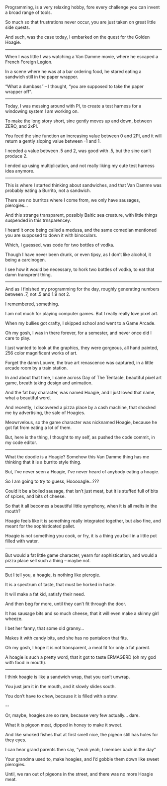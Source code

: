 Programming, is a very relaxing hobby,
fore every challenge you can invent a broad range of tools.

So much so that frustrations never occur,
you are just taken on great little side quests.

And such, was the case today,
I embarked on the quest for the Golden Hoagie.

---

When I was little I was watching a Van Damme movie,
where he escaped a French Foreign Legion.

In a scene where he was at a bar ordering food,
he stared eating a sandwich still in the paper wrapper.

“What a dumbass” – I thought,
“you are supposed to take the paper wrapper off”.

---

Today, I was messing around with PI,
to create a test harness for a windowing system I am working on.

To make the long story short, sine gently moves up and down,
between ZERO, and 2xPI.

You feed the sine function an increasing value between 0 and 2PI,
and it will return a  gently sloping value between -1 and 1.

I needed a value between .5 and 2, was good with .5,
but the sine can’t produce 2.

I ended up using multiplication,
and not really liking my cute test harness idea anymore.

---

This is where I started thinking about sandwiches,
and that Van Damme was probably eating a Burrito, not a sandwich.

There are no burritos where I come from,
we only have sausages, pierogies…

And this strange transparent, possibly Baltic sea creature,
with little things suspended in this trnsparencey.

I heard it once being called a medusa,
and the same comedian mentioned you are supposed to down it with binoculars.

Which, I guessed,
was code for two bottles of vodka.

Though I have never been drunk, or even tipsy,
as I don’t like alcohol, it being a carcinogen.

I see how it would be necessary, to hork two bottles of vodka,
to eat that damn transprent thing.

---

And as I finished my programming for the day,
roughly generating numbers between .7, not .5 and 1.9 not 2.

I remembered,
something.

I am not much for playing computer games.
But I really really love pixel art.

When my bullies got crafty,
I skipped school and went to a Game Arcade.

Oh my gosh, I was in there forever,
for a semester, and never once did I care to play.

I just wanted to look at the graphics,
they were gorgeous, all hand painted, 256 color magnificent works of art.

Forget the damn Louvre, the true art renascence was captured,
in a little arcade room by a train station.

In and about that time, I came across Day of The Tentacle,
beautiful pixel art game, breath taking design and animation.

And the fat boy character, was named Hoagie,
and I just loved that name, what a beautiful word.

And recently, I discovered a pizza place by a cash machine,
that shocked me by advertising, the sale of Hoagies.

Meowrvelous, so the game character was nicknamed Hoagie,
because he got fat from eating a lot of them.

But, here is the thing, I thought to my self,
as pushed the code commit, in my code editor.

---

What the doodle is a Hoagie?
Somehow this Van Damme thing has me thinking that it is a burrito style thing.

But, I’ve never seen a Hoagie,
I’ve never heard of anybody eating a hoagie.

So I am going to try to guess,
Hooooagle…???

Could it be a boiled sausage, that isn’t just meat,
but it is stuffed full of bits of spices, and bits of cheese.

So that it all becomes a beautiful little symphony,
when it is all melts in the mouth?

Hoagie feels like it is something really integrated together,
but also fine, and meant for the sophisticated pallet.

Hoagie is not something you cook, or fry,
it is a thing you boil in a little pot filled with water.

---

But would a fat little game character, yearn for sophistication,
and would a pizza place sell such a thing – maybe not.

---

But I tell you, a hoagie,
is nothing like pierogie.

It is a spectrum of taste,
that must be horked in haste.

It will make a fat kid,
satisfy their need.

And then beg for more,
until they can’t fit through the door.

It has sausage bits and so much cheese,
that it will even make a skinny girl wheeze.

I bet her fanny,
that some old granny…

Makes it with candy bits,
and she has no pantaloon that fits.

Oh my gosh, I hope it is not transparent,
a meal fit for only a fat parent.

A hoagie is such a pretty word,
that it got to taste ERMAGERD (oh my god with food in mouth).

---

I think hoagie is like a sandwich wrap,
that you can’t unwrap.

You just jam it in the mouth,
and it slowly slides south.

You don’t have to chew,
because it is filled with a stew.

--

Or, maybe, hoagies are so rare,
because very few actually... dare.

What it is pigeon meat,
dipped in honey to make it sweet.

And like smoked fishes that at first smell nice,
the pigeon still has holes for they eyes.

I can hear grand parents then say,
“yeah yeah, I member back in the day”

Your grandma used to, make hoagies,
and I’d gobble them down like sweet pierogies.

Until, we ran out of pigeons in the street,
and there was no more Hoagie meat.
